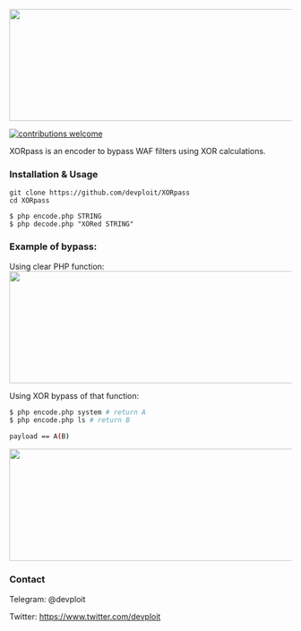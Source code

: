 <p align="center">
<img src="https://i.imgur.com/iqe1grK.png" width="600" height="200" >
</p>

[![contributions welcome](https://img.shields.io/badge/contributions-welcome-brightgreen.svg?style=flat)](https://github.com/dwyl/esta/issues)

XORpass is an encoder to bypass WAF filters using XOR calculations.

### Installation & Usage
```
git clone https://github.com/devploit/XORpass
cd XORpass

$ php encode.php STRING
$ php decode.php "XORed STRING"
```

### Example of bypass:
Using clear PHP function:
<img src="https://i.imgur.com/qMhGrCA.png" width="800" height="200">

Using XOR bypass of that function:
```bash
$ php encode.php system # return A
$ php encode.php ls # return B

payload == A(B)
```
<img src="https://i.imgur.com/iLF2rg7.png" width="800" height="200">

### Contact
Telegram: @devploit

Twitter: https://www.twitter.com/devploit
